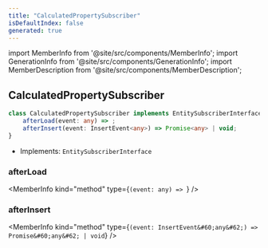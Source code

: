 ```yaml
---
title: "CalculatedPropertySubscriber"
isDefaultIndex: false
generated: true
---
```

<!-- This file was generated from the Vendure source. Do not modify. Instead, re-run the "docs:build" script -->
import MemberInfo from '@site/src/components/MemberInfo';
import GenerationInfo from '@site/src/components/GenerationInfo';
import MemberDescription from '@site/src/components/MemberDescription';


## CalculatedPropertySubscriber

<GenerationInfo sourceFile="packages/core/src/entity/subscribers.ts" sourceLine="14" packageName="@vendure/core" />



```ts title="Signature"
class CalculatedPropertySubscriber implements EntitySubscriberInterface {
    afterLoad(event: any) => ;
    afterInsert(event: InsertEvent<any>) => Promise<any> | void;
}
```
* Implements: <code>EntitySubscriberInterface</code>



<div className="members-wrapper">

### afterLoad

<MemberInfo kind="method" type={`(event: any) => `}   />


### afterInsert

<MemberInfo kind="method" type={`(event: InsertEvent&#60;any&#62;) => Promise&#60;any&#62; | void`}   />




</div>
